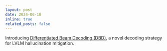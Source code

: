 ```yaml
---
layout: post
date: 2024-06-18
inline: true
related_posts: false
---
```


Introducing [Differentiated Beam Decoding (DBD)](https://arxiv.org/abs/2406.12663), a novel decoding strategy for LVLM hallucination mitigation.
